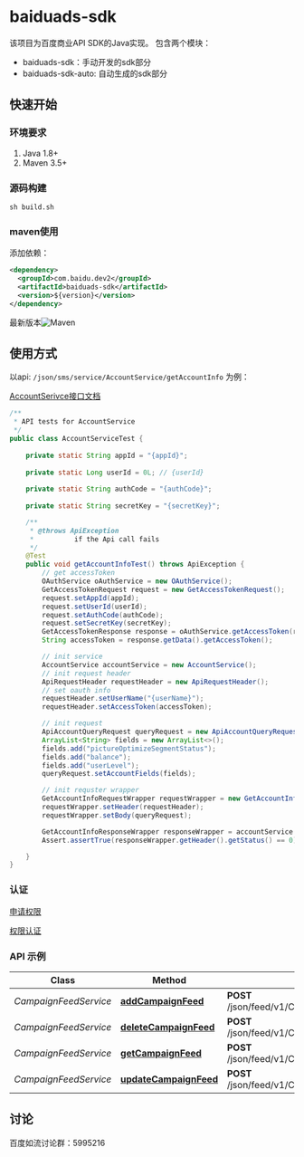 # baiduads-sdk

该项目为百度商业API SDK的Java实现。 包含两个模块：

* baiduads-sdk：手动开发的sdk部分
* baiduads-sdk-auto: 自动生成的sdk部分

## 快速开始

### 环境要求

1. Java 1.8+
2. Maven 3.5+

### 源码构建

```shell
sh build.sh
```

### maven使用

添加依赖：

```xml
<dependency>
  <groupId>com.baidu.dev2</groupId>
  <artifactId>baiduads-sdk</artifactId>
  <version>${version}</version>
</dependency>
```
最新版本![Maven](https://img.shields.io/maven-central/v/com.baidu.dev2/baiduads-sdk.svg)


## 使用方式

以api: `/json/sms/service/AccountService/getAccountInfo` 为例：

[AccountSerivce接口文档](https://dev2.baidu.com/content?sceneType=0&pageId=100256&nodeId=63&subhead=)
```java
/**
 * API tests for AccountService
 */
public class AccountServiceTest {
    
    private static String appId = "{appId}";
    
    private static Long userId = 0L; // {userId}
    
    private static String authCode = "{authCode}";
    
    private static String secretKey = "{secretKey}";

    /**
     * @throws ApiException
     *          if the Api call fails
     */
    @Test
    public void getAccountInfoTest() throws ApiException {
        // get accessToken
        OAuthService oAuthService = new OAuthService();
        GetAccessTokenRequest request = new GetAccessTokenRequest();
        request.setAppId(appId);
        request.setUserId(userId);
        request.setAuthCode(authCode);
        request.setSecretKey(secretKey);
        GetAccessTokenResponse response = oAuthService.getAccessToken(request);
        String accessToken = response.getData().getAccessToken();

        // init service
        AccountService accountService = new AccountService();
        // init request header
        ApiRequestHeader requestHeader = new ApiRequestHeader();
        // set oauth info
        requestHeader.setUserName("{userName}");
        requestHeader.setAccessToken(accessToken);

        // init request
        ApiAccountQueryRequest queryRequest = new ApiAccountQueryRequest();
        ArrayList<String> fields = new ArrayList<>();
        fields.add("pictureOptimizeSegmentStatus");
        fields.add("balance");
        fields.add("userLevel");
        queryRequest.setAccountFields(fields);

        // init requster wrapper
        GetAccountInfoRequestWrapper requestWrapper = new GetAccountInfoRequestWrapper();
        requestWrapper.setHeader(requestHeader);
        requestWrapper.setBody(queryRequest);

        GetAccountInfoResponseWrapper responseWrapper = accountService.getAccountInfo(requestWrapper);
        Assert.assertTrue(responseWrapper.getHeader().getStatus() == 0);

    }
}
```
### 认证

[申请权限](https://dev2.baidu.com/content?sceneType=0&pageId=100369&nodeId=16&subhead=%E7%AC%AC%201%20%E6%AD%A5%EF%BC%9A%E9%80%89%E6%8B%A9%E5%90%88%E9%80%82%E7%9A%84API%E6%9D%83%E9%99%90)

[权限认证](https://dev2.baidu.com/content?sceneType=0&pageId=100141&nodeId=254&subhead=%E8%AF%B7%E6%B1%82%E6%A0%BC%E5%BC%8F)

### API 示例

| Class                 | Method                                                                                     | HTTP request                                                  | Description |
|-----------------------|--------------------------------------------------------------------------------------------|---------------------------------------------------------------|-------------|
| *CampaignFeedService* | [**addCampaignFeed**](baiduads-sdk-auto/docs/CampaignFeedService.md#addcampaignfeed)       | **POST** /json/feed/v1/CampaignFeedService/addCampaignFeed    |             |
| *CampaignFeedService* | [**deleteCampaignFeed**](baiduads-sdk-auto/docs/CampaignFeedService.md#deletecampaignfeed) | **POST** /json/feed/v1/CampaignFeedService/deleteCampaignFeed |             |
| *CampaignFeedService* | [**getCampaignFeed**](baiduads-sdk-auto/docs/CampaignFeedService.md#getcampaignfeed)       | **POST** /json/feed/v1/CampaignFeedService/getCampaignFeed    |             |
| *CampaignFeedService* | [**updateCampaignFeed**](baiduads-sdk-auto/docs/CampaignFeedService.md#updatecampaignfeed) | **POST** /json/feed/v1/CampaignFeedService/updateCampaignFeed |             |

## 讨论
百度如流讨论群：5995216
